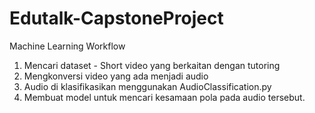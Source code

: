 # Edutalk-CapstoneProject

Machine Learning Workflow

1. Mencari dataset - Short video yang berkaitan dengan tutoring 
2. Mengkonversi video yang ada menjadi audio
3. Audio di klasifikasikan menggunakan AudioClassification.py
4. Membuat model untuk mencari kesamaan pola pada audio tersebut.
